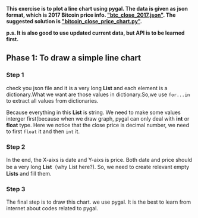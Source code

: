 **This exercise is to plot a line chart using pygal. The data is given as json format, which is 2017 Bitcoin price info. ["btc_close_2017.json"](<https://github.com/New-Be-Maker/Introduction-to-Python/blob/main/Part2_Small%20Projects/Raw%20Data/btc_close_2017.json>). The suggested solution is ["bitcoin_close_price_chart.py"](<https://github.com/New-Be-Maker/Introduction-to-Python/blob/main/Part2_Small%20Projects/Codes/bitcoin_close_price_chart.py>).**

**p.s. It is also good to use updated current data, but API is to be learned first.**

## Phase 1: To draw a simple line chart

### Step 1
check you json file and it is a very long **List** and each element is a dictionary.What we want are those values in dictionary.So,we use `for...in` to extract all values from dictionaries.

Because everything in this **List** is string. We need to make some values interger first(because when we draw graph, pygal can only deal with **int** or **float** type. Here we notice that the close price is decimal number, we need to first `float` it and then `int` it.

### Step 2
In the end, the X-aixs is date and Y-aixs is price. Both date and price should be a very long **List**（why List here?). So, we need to create relevant empty **Lists** and fill them.

### Step 3
The final step is to draw this chart. we use pygal. It is the best to learn from internet about codes related to pygal. 
